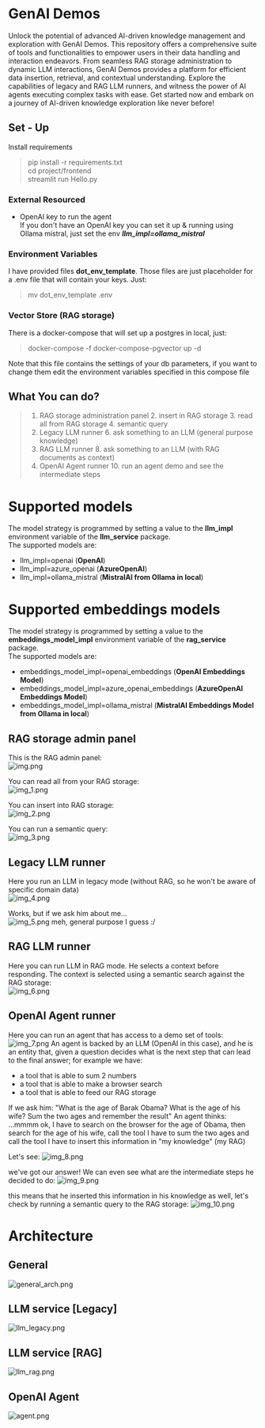 # GenAI Demos

Unlock the potential of advanced AI-driven knowledge management and exploration
with GenAI Demos. This repository offers a comprehensive suite of tools and 
functionalities to empower users in their data handling and interaction endeavors.
From seamless RAG storage administration to dynamic LLM interactions, GenAI
Demos provides a platform for efficient data insertion, retrieval, and contextual
understanding. Explore the capabilities of legacy and RAG LLM runners, and witness
the power of AI agents executing complex tasks with ease. Get started 
now and embark on a journey of AI-driven knowledge exploration like never before!

## Set - Up
Install requirements
> pip install -r requirements.txt  
> cd project/frontend  
> streamlit run Hello.py

### External Resourced
- OpenAI key to run the agent  
If you don't have an OpenAI key you can set it up & running using Ollama mistral, just set the env _**llm_impl=ollama_mistral**_

### Environment Variables
I have provided files **dot_env_template**. Those files are just placeholder for a .env file that will contain your keys. Just:
> mv dot_env_template .env

### Vector Store (RAG storage)
There is a docker-compose that will set up a postgres in local, just:
> docker-compose -f docker-compose-pgvector up -d   

Note that this file contains the settings of your db parameters, if you want to change them edit the environment variables specified in 
this compose file

## What You can do?
> 1. RAG storage administration panel
>    2. insert in RAG storage
>    3. read all from RAG storage
>    4. semantic query 
> 5. Legacy LLM runner
>    6. ask something to an LLM (general purpose knowledge)
> 7. RAG LLM runner
>    8. ask something to an LLM (with RAG documents as context)
> 9. OpenAI Agent runner
>    10. run an agent demo and see the intermediate steps

# Supported models
The model strategy is programmed by setting a value to the **llm_impl** environment
variable of the **llm_service** package.  
The supported models are:
- llm_impl=openai (**OpenAI**)
- llm_impl=azure_openai (**AzureOpenAI**)
- llm_impl=ollama_mistral (**MistralAI from Ollama in local**)

# Supported embeddings models
The model strategy is programmed by setting a value to the **embeddings_model_impl** environment
variable of the **rag_service** package.  
The supported models are:
- embeddings_model_impl=openai_embeddings (**OpenAI Embeddings Model**)
- embeddings_model_impl=azure_openai_embeddings (**AzureOpenAI Embeddings Model**)
- embeddings_model_impl=ollama_mistral (**MistralAI Embeddings Model from Ollama in local**)

## RAG storage admin panel
This is the RAG admin panel:  
![img.png](res/images/img.png)

You can read all from your RAG storage:  
![img_1.png](res/images/img_1.png)

You can insert into RAG storage:  
![img_2.png](res/images/img_2.png)

You can run a semantic query:  
![img_3.png](res/images/img_3.png)

## Legacy LLM runner
Here you run an LLM in legacy mode (without RAG, so he won't be aware of specific domain data)  
![img_4.png](res/images/img_4.png)

Works, but if we ask him about me...  
![img_5.png](res/images/img_5.png)
meh, general purpose I guess :/  

## RAG LLM runner
Here you can run LLM in RAG mode. He selects a context before responding. 
The context is selected using a semantic search against the RAG storage:  
![img_6.png](res/images/img_6.png)

## OpenAI Agent runner
Here you can run an agent that has access to a demo set of tools:
![img_7.png](res/images/img_7.png)
An agent is backed by an LLM (OpenAI in this case), and he is an entity that, given a question
decides what is the next step that can lead to the final answer;
for example we have:
- a tool that is able to sum 2 numbers
- a tool that is able to make a browser search
- a tool that is able to feed our RAG storage

If we ask him: "What is the age of Barak Obama? What is the age of his wife? Sum the two ages and remember the result"
An agent thinks:
...mmmm ok, I have to search on the browser for the age of Obama, then search for the age of his wife, call the tool I have to 
sum the two ages and call the tool I have to insert this information in "my knowledge" (my RAG)

Let's see:
![img_8.png](res/images/img_8.png)

we've got our answer! We can even see what are the intermediate steps he decided to do:
![img_9.png](res/images/img_9.png)

this means that he inserted this information in his knowledge as well, let's check by running a semantic query to the RAG storage:
![img_10.png](res/images/img_10.png)

# Architecture
## General
![general_arch.png](res/images/general_arch.png)
## LLM service [Legacy]
![llm_legacy.png](res/images/llm_legacy.png)
## LLM service [RAG]
![llm_rag.png](res/images/llm_rag.png)
## OpenAI Agent
![agent.png](res/images/agent.png)
